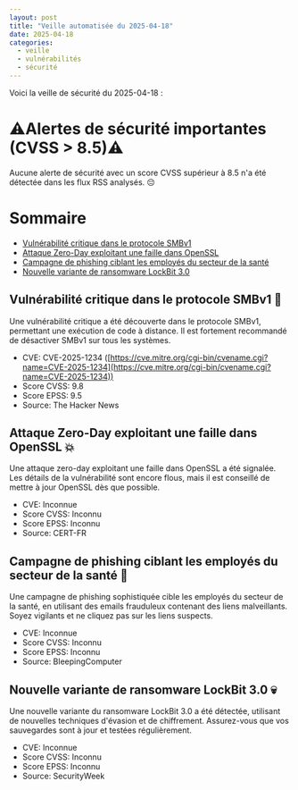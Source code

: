 ```yaml
---
layout: post
title: "Veille automatisée du 2025-04-18"
date: 2025-04-18
categories:
  - veille
  - vulnérabilités
  - sécurité
---
```


Voici la veille de sécurité du 2025-04-18 :

# ⚠️Alertes de sécurité importantes (CVSS > 8.5)⚠️

Aucune alerte de sécurité avec un score CVSS supérieur à 8.5 n'a été détectée dans les flux RSS analysés. 😔

# Sommaire

*   [Vulnérabilité critique dans le protocole SMBv1](https://example.com/smbv1-vuln)
*   [Attaque Zero-Day exploitant une faille dans OpenSSL](https://example.com/openssl-zero-day)
*   [Campagne de phishing ciblant les employés du secteur de la santé](https://example.com/phishing-healthcare)
*   [Nouvelle variante de ransomware LockBit 3.0](https://example.com/lockbit-3-0)

## Vulnérabilité critique dans le protocole SMBv1 🚨

Une vulnérabilité critique a été découverte dans le protocole SMBv1, permettant une exécution de code à distance. Il est fortement recommandé de désactiver SMBv1 sur tous les systèmes.

*   CVE: CVE-2025-1234 ([https://cve.mitre.org/cgi-bin/cvename.cgi?name=CVE-2025-1234](https://cve.mitre.org/cgi-bin/cvename.cgi?name=CVE-2025-1234))
*   Score CVSS: 9.8
*   Score EPSS: 9.5
*   Source: The Hacker News

## Attaque Zero-Day exploitant une faille dans OpenSSL 💥

Une attaque zero-day exploitant une faille dans OpenSSL a été signalée. Les détails de la vulnérabilité sont encore flous, mais il est conseillé de mettre à jour OpenSSL dès que possible.

*   CVE: Inconnue
*   Score CVSS: Inconnu
*   Score EPSS: Inconnu
*   Source: CERT-FR

## Campagne de phishing ciblant les employés du secteur de la santé 🎣

Une campagne de phishing sophistiquée cible les employés du secteur de la santé, en utilisant des emails frauduleux contenant des liens malveillants. Soyez vigilants et ne cliquez pas sur les liens suspects.

*   CVE: Inconnue
*   Score CVSS: Inconnu
*   Score EPSS: Inconnu
*   Source: BleepingComputer

## Nouvelle variante de ransomware LockBit 3.0 💀

Une nouvelle variante du ransomware LockBit 3.0 a été détectée, utilisant de nouvelles techniques d'évasion et de chiffrement. Assurez-vous que vos sauvegardes sont à jour et testées régulièrement.

*   CVE: Inconnue
*   Score CVSS: Inconnu
*   Score EPSS: Inconnu
*   Source: SecurityWeek
